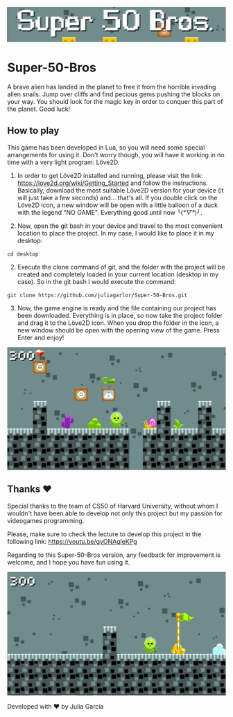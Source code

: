 ![Title](screenshots/Title.JPG)

# Super-50-Bros

A brave alien has landed in the planet to free it from the horrible invading alien snails. Jump over cliffs and find pecious gems pushing the blocks on your way. You should look for the magic key in order to conquer this part of the planet. Good luck!

## How to play

This game has been developed in Lua, so you will need some special arrangements for using it. Don't worry though, you will have it working in no time with a very light program: Löve2D.

1. In order to get Löve2D installed and running, please visit the link: https://love2d.org/wiki/Getting_Started and follow the instructions. Basically, download the most suitable Löve2D version for your device (it will just take a few seconds) and... that's all. If you double click on the Löve2D icon, a new window will be open with a little balloon of a duck with the legend "NO GAME". Everything good until now ╰(*°▽°*)╯.

2. Now, open the git bash in your device and travel to the most convenient location to place the project. In my case, I would like to place it in my desktop:

```
cd desktop
```

2. Execute the clone command of git, and the folder with the project will be created and completely loaded in your current location (desktop in my case). So in the git bash I would execute the command:

```
git clone https://github.com/juliagarlor/Super-50-Bros.git
```

3. Now, the game engine is ready and the file containing our project has been downloaded. Everything is in place, so now take the project folder and drag it to the Löve2D icon. When you drop the folder in the icon, a new window should be open with the opening view of the game. Press Enter and enjoy!

![Play](screenshots/Play.JPG)

## Thanks ❤

Special thanks to the team of CS50 of Harvard University, without whom I wouldn't have been able to develop not only this project but my passion for videogames programming. 

Please, make sure to check the lecture to develop this project in the following link: https://youtu.be/gvONAgleKPg

Regarding to this Super-50-Bros version, any feedback for improvement is welcome, and I hope you have fun using it.

![Win](screenshots/Flag.JPG)

Developed with ❤ by Julia García
